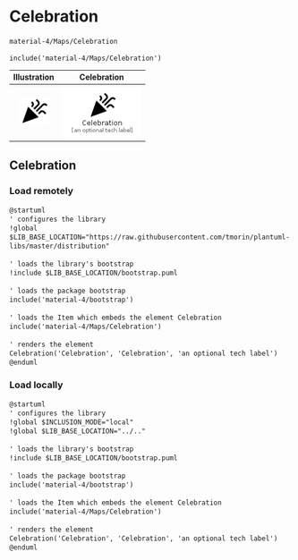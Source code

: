 # Celebration


```text
material-4/Maps/Celebration
```

```text
include('material-4/Maps/Celebration')
```



| Illustration | Celebration |
| :---: | :---: |
| ![illustration for Illustration](../../material-4/Maps/Celebration.png) | ![illustration for Celebration](../../material-4/Maps/Celebration.Local.png) |




## Celebration

### Load remotely
```plantuml
@startuml
' configures the library
!global $LIB_BASE_LOCATION="https://raw.githubusercontent.com/tmorin/plantuml-libs/master/distribution"

' loads the library's bootstrap
!include $LIB_BASE_LOCATION/bootstrap.puml

' loads the package bootstrap
include('material-4/bootstrap')

' loads the Item which embeds the element Celebration
include('material-4/Maps/Celebration')

' renders the element
Celebration('Celebration', 'Celebration', 'an optional tech label')
@enduml
```

### Load locally
```plantuml
@startuml
' configures the library
!global $INCLUSION_MODE="local"
!global $LIB_BASE_LOCATION="../.."

' loads the library's bootstrap
!include $LIB_BASE_LOCATION/bootstrap.puml

' loads the package bootstrap
include('material-4/bootstrap')

' loads the Item which embeds the element Celebration
include('material-4/Maps/Celebration')

' renders the element
Celebration('Celebration', 'Celebration', 'an optional tech label')
@enduml
```

